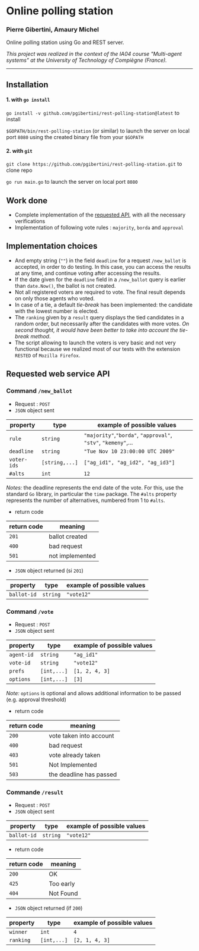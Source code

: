 # Online polling station
### Pierre Gibertini, Amaury Michel

Online polling station using Go and REST server.

*This project was realized in the context of the IA04 course "Multi-agent systems" at the University of Technology of Compiègne (France).*

***

## Installation
#### 1. with `go install`
`go install -v github.com/pgibertini/rest-polling-station@latest` to install 

`$GOPATH/bin/rest-polling-station` (or similar) to launch the server on local port `8080` using the created binary file from your `$GOPATH`

#### 2. with `git`
`git clone https://github.com/pgibertini/rest-polling-station.git` to clone repo

`go run main.go` to launch the server on local port `8080`


## Work done
- Complete implementation of the [requested API](https://gitlab.utc.fr/lagruesy/ia04/-/blob/main/docs/sujets/activit%C3%A9s/serveur-vote/api.md), with all the necessary verifications
- Implementation of following vote rules : `majority`, `borda` and `approval`


## Implementation choices
- And empty string (`""`) in the field `deadline` for a request `/new_ballot` is accepted, in order to do testing. In this case, you can access the results at any time, and continue voting after accessing the results.
- If the date given for the `deadline` field in a `/new_ballot` query is earlier than `date.Now()`, the ballot is not created.
- Not all registered voters are required to vote. The final result depends on only those agents who voted.
- In case of a tie, a default *tie-break* has been implemented: the candidate with the lowest number is elected.
- The `ranking` given by a `result` query displays the tied candidates in a random order, but necessarily after the candidates with more votes. *On second thought, it would have been better to take into account the tie-break method*.
- The script allowing to launch the voters is very basic and not very functional because we realized most of our tests with the extension `RESTED` of `Mozilla Firefox`.


## Requested web service API

### Command `/new_ballot`

- Request : `POST`
- `JSON` object sent

| property    | type           | example of possible values                                    |
|-------------|----------------|---------------------------------------------------------------|
| `rule`      | `string`       | `"majority"`,`"borda"`, `"approval"`, `"stv"`, `"kemeny"`,... |
| `deadline`  | `string`       | `"Tue Nov 10 23:00:00 UTC 2009"`                              |
| `voter-ids` | `[string,...]` | `["ag_id1", "ag_id2", "ag_id3"]`                              |
| `#alts`     | `int`          | `12`                                                          |   

*Notes:* the deadline represents the end date of the vote. For this, use the standard `Go` library, in particular the `time` package. The `#alts` property represents the number of alternatives, numbered from 1 to `#alts`.

- return code

| return code | meaning         |
|-------------|-----------------|
| `201`       | ballot created  |
| `400`       | bad request     |
| `501` 	     | not implemented |

- `JSON` object returned (si `201`)

| property    | type     | example of possible values |
|-------------|----------|----------------------------|
| `ballot-id` | `string` | `"vote12"`                 |

### Command `/vote`

- Request : `POST`
- `JSON` object sent

| property   | type        | example of possible values |
|------------|-------------|----------------------------|
| `agent-id` | `string`    | `"ag_id1"`                 |
| `vote-id`  | `string`    | `"vote12"`                 |
| `prefs`    | `[int,...]` | `[1, 2, 4, 3]`             |
| `options`  | `[int,...]` | `[3]`                      |

*Note:* `options` is optional and allows additional information to be passed (e.g. approval threshold)

- return code

| return code | meaning                 |
|-------------|-------------------------|
| `200`       | vote taken into account |
| `400`       | bad request             |
| `403`       | 	vote already taken     |
| `501` 	     | Not Implemented         |
| `503`       | the deadline has passed |

### Commande `/result`

- Request : `POST`
- `JSON` object sent

| property    | type     | example of possible values |
|-------------|----------|----------------------------|
| `ballot-id` | `string` | `"vote12"`                 |


- return code

| return code | meaning   |
|-------------|-----------|
| `200`       | OK        |
| `425`       | Too early |
| `404`       | Not Found |

- `JSON` object returned (if `200`)

| property  | type        | example of possible values |
|-----------|-------------|----------------------------|
| `winner`  | `int`       | `4`                        |
| `ranking` | `[int,...]` | `[2, 1, 4, 3]`             |
